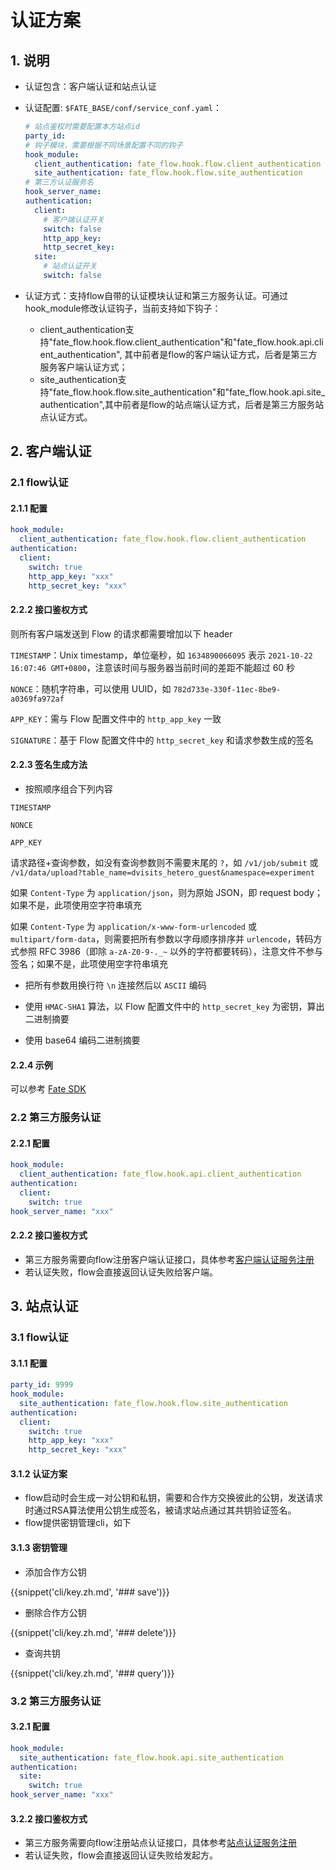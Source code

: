 # 认证方案

## 1. 说明

- 认证包含：客户端认证和站点认证

- 认证配置: `$FATE_BASE/conf/service_conf.yaml`：

  ```yaml
  # 站点鉴权时需要配置本方站点id
  party_id:
  # 钩子模块，需要根据不同场景配置不同的钩子
  hook_module:
    client_authentication: fate_flow.hook.flow.client_authentication
    site_authentication: fate_flow.hook.flow.site_authentication
  # 第三方认证服务名
  hook_server_name:
  authentication:
    client:
      # 客户端认证开关
      switch: false
      http_app_key:
      http_secret_key:
    site:
      # 站点认证开关
      switch: false
  ```
  
- 认证方式：支持flow自带的认证模块认证和第三方服务认证。可通过hook_module修改认证钩子，当前支持如下钩子：
  - client_authentication支持"fate_flow.hook.flow.client_authentication"和"fate_flow.hook.api.client_authentication", 其中前者是flow的客户端认证方式，后者是第三方服务客户端认证方式；
  - site_authentication支持"fate_flow.hook.flow.site_authentication"和"fate_flow.hook.api.site_authentication",其中前者是flow的站点端认证方式，后者是第三方服务站点认证方式。
	

## 2. 客户端认证

### 2.1 flow认证
#### 2.1.1 配置
`````yaml
hook_module:
  client_authentication: fate_flow.hook.flow.client_authentication
authentication:
  client:
    switch: true
    http_app_key: "xxx"
    http_secret_key: "xxx"
`````



#### 2.2.2 接口鉴权方式

则所有客户端发送到 Flow 的请求都需要增加以下 header

`TIMESTAMP`：Unix timestamp，单位毫秒，如 `1634890066095` 表示 `2021-10-22 16:07:46 GMT+0800`，注意该时间与服务器当前时间的差距不能超过 60 秒

`NONCE`：随机字符串，可以使用 UUID，如 `782d733e-330f-11ec-8be9-a0369fa972af`

`APP_KEY`：需与 Flow 配置文件中的 `http_app_key` 一致

`SIGNATURE`：基于 Flow 配置文件中的 `http_secret_key` 和请求参数生成的签名

#### 2.2.3 签名生成方法

- 按照顺序组合下列内容

`TIMESTAMP`

`NONCE`

`APP_KEY`

请求路径+查询参数，如没有查询参数则不需要末尾的 `?`，如 `/v1/job/submit` 或 `/v1/data/upload?table_name=dvisits_hetero_guest&namespace=experiment`

如果 `Content-Type` 为 `application/json`，则为原始 JSON，即 request body；如果不是，此项使用空字符串填充

如果 `Content-Type` 为 `application/x-www-form-urlencoded` 或 `multipart/form-data`，则需要把所有参数以字母顺序排序并 `urlencode`，转码方式参照 RFC 3986（即除 `a-zA-Z0-9-._~` 以外的字符都要转码），注意文件不参与签名；如果不是，此项使用空字符串填充

- 把所有参数用换行符 `\n` 连接然后以 `ASCII` 编码

- 使用 `HMAC-SHA1` 算法，以 Flow 配置文件中的 `http_secret_key` 为密钥，算出二进制摘要

- 使用 base64 编码二进制摘要

#### 2.2.4 示例

可以参考 [Fate SDK](https://github.com/FederatedAI/FATE/blob/master/python/fate_client/flow_sdk/client/base.py#L63) 




### 2.2 第三方服务认证
#### 2.2.1 配置
```yaml
hook_module:
  client_authentication: fate_flow.hook.api.client_authentication
authentication:
  client:
    switch: true
hook_server_name: "xxx"
```

#### 2.2.2 接口鉴权方式
- 第三方服务需要向flow注册客户端认证接口，具体参考[客户端认证服务注册](./third_party_service_registry.zh.md#321-client_authentication)
- 若认证失败，flow会直接返回认证失败给客户端。

## 3. 站点认证

### 3.1 flow认证

#### 3.1.1 配置
```yaml
party_id: 9999
hook_module:
  site_authentication: fate_flow.hook.flow.site_authentication
authentication:
  client:
    switch: true
    http_app_key: "xxx"
    http_secret_key: "xxx"
```

#### 3.1.2 认证方案
- flow启动时会生成一对公钥和私钥，需要和合作方交换彼此的公钥，发送请求时通过RSA算法使用公钥生成签名，被请求站点通过其共钥验证签名。
- flow提供密钥管理cli，如下

#### 3.1.3 密钥管理
- 添加合作方公钥

{{snippet('cli/key.zh.md', '### save')}}

- 删除合作方公钥

{{snippet('cli/key.zh.md', '### delete')}}


- 查询共钥

{{snippet('cli/key.zh.md', '### query')}}

### 3.2 第三方服务认证
#### 3.2.1 配置
```yaml
hook_module:
  site_authentication: fate_flow.hook.api.site_authentication
authentication:
  site:
    switch: true
hook_server_name: "xxx"
```

#### 3.2.2 接口鉴权方式
- 第三方服务需要向flow注册站点认证接口，具体参考[站点认证服务注册](./third_party_service_registry.zh.md#3222-site_authentication)
- 若认证失败，flow会直接返回认证失败给发起方。